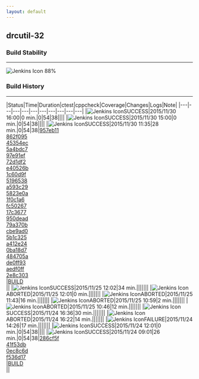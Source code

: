 ```yaml
---
layout: default
---
```

## drcutil-32
### Build Stability
___
![Jenkins Icon](http://jenkinshrg.github.io/images/48x48/health-80plus.png)
88%
  
### Build History
___
|Status|Time|Duration|<span class='badge'>ctest</span>|<span class='badge'>cppcheck</span>|Coverage|Changes|Logs|Note|
|---|---|---|---|---|---|---|---|---|---|
|![Jenkins Icon](http://jenkinshrg.github.io/images/24x24/blue.png)SUCCESS|2015/11/30 16:00|0 min.|0|54|38||||
|![Jenkins Icon](http://jenkinshrg.github.io/images/24x24/blue.png)SUCCESS|2015/11/30 15:00|0 min.|0|54|38||||
|![Jenkins Icon](http://jenkinshrg.github.io/images/24x24/blue.png)SUCCESS|2015/11/30 11:35|28 min.|0|54|38|[957eb11](https://github.com/jrl-umi3218/hmc2/commit/957eb116d75bda2e9bdb7e283b44ff581eab292b)<br>[862f095](https://github.com/jrl-umi3218/hmc2/commit/862f095f27f0da47013d7b5c8d5b00a948cc8c21)<br>[45354ec](https://github.com/fkanehiro/hrpsys-base/commit/45354ecf64dbeb25c0407e5c590c0e201a159515)<br>[5a4bdc7](https://github.com/fkanehiro/hrpsys-base/commit/5a4bdc76cf997dde5dea7af341fdab9397bbaaaa)<br>[97e91ef](https://github.com/fkanehiro/hrpsys-base/commit/97e91ef78622ed521f099bb97da3af62a5f783fa)<br>[72d1df2](https://github.com/fkanehiro/hrpsys-base/commit/72d1df27506338e1718041020572d3ee3fecf02a)<br>[e40526b](https://github.com/fkanehiro/hrpsys-base/commit/e40526be76055201c41d5db01138a1efb2b1c2a7)<br>[1c60d9f](https://github.com/fkanehiro/hrpsys-base/commit/1c60d9f099a52e3debad4e379be691ab5ef7647e)<br>[5196538](https://github.com/fkanehiro/hrpsys-base/commit/5196538a83ebdde9eb998644caa7b6c00d0d94e8)<br>[a593c29](https://github.com/fkanehiro/hrpsys-base/commit/a593c29bdef092964e8eee59b47f37f99344ee22)<br>[5823e0a](https://github.com/fkanehiro/hrpsys-base/commit/5823e0ae16f775c529188480ce611a9b59dbebd3)<br>[1f0c1a6](https://github.com/fkanehiro/hrpsys-base/commit/1f0c1a671a1548ce028e5964564751b4975de944)<br>[fc50267](https://github.com/fkanehiro/hrpsys-base/commit/fc50267b28e87cdaad28e91c99be9c42bd7cd7c9)<br>[17c3677](https://github.com/fkanehiro/hrpsys-base/commit/17c367733c08ddfe9427d6c2f9aae21c96bf89b7)<br>[950dead](https://github.com/fkanehiro/hrpsys-base/commit/950dead78e240fcb35a01a0e58603604e4f78c87)<br>[79a370b](https://github.com/fkanehiro/hrpsys-base/commit/79a370b3119e0b6af8e99a87cf44f5a53664006f)<br>[cbe9ad0](https://github.com/fkanehiro/hrpsys-base/commit/cbe9ad0cad187c2d75fcc141fa2f2dd97caa9b43)<br>[5b1c325](https://github.com/fkanehiro/hrpsys-base/commit/5b1c32517074221f2deee04e752a4bdba28bbad0)<br>[a412e24](https://github.com/fkanehiro/hrpsys-base/commit/a412e2485e3ac4aac4ddaf5a085f2f9ec9c8e17e)<br>[0ba18d7](https://github.com/fkanehiro/hrpsys-base/commit/0ba18d7ffa897c067e3f525f96ac1f2bbc2c818e)<br>[484705a](https://github.com/fkanehiro/hrpsys-base/commit/484705aa8232da9d8348d1030ea4c4d38f573115)<br>[de0ff93](https://github.com/fkanehiro/hrpsys-base/commit/de0ff9316456f221065fe6ff3485a17c616c0a47)<br>[aedf0ff](https://github.com/fkanehiro/hrpsys-base/commit/aedf0ff29bb6904ecf85a3d0e4664d7cdf57d823)<br>[2e8c303](https://github.com/fkanehiro/hrpsys-base/commit/2e8c3030d5e2ecb7cb8f2ee854cb1ba7b8c61766)<br>|[BUILD](https://drive.google.com/file/d/0B54sHwaxmuM4UVBqb1NuUTNpdkU/view?usp=drivesdk)<br>||
|![Jenkins Icon](http://jenkinshrg.github.io/images/24x24/blue.png)SUCCESS|2015/11/25 12:02|34 min.|||||||
|![Jenkins Icon](http://jenkinshrg.github.io/images/24x24/blue.png)ABORTED|2015/11/25 12:01|0 min.|||||||
|![Jenkins Icon](http://jenkinshrg.github.io/images/24x24/blue.png)ABORTED|2015/11/25 11:43|16 min.|||||||
|![Jenkins Icon](http://jenkinshrg.github.io/images/24x24/blue.png)ABORTED|2015/11/25 10:59|2 min.|||||||
|![Jenkins Icon](http://jenkinshrg.github.io/images/24x24/blue.png)ABORTED|2015/11/25 10:46|12 min.|||||||
|![Jenkins Icon](http://jenkinshrg.github.io/images/24x24/blue.png)SUCCESS|2015/11/24 16:36|30 min.|||||||
|![Jenkins Icon](http://jenkinshrg.github.io/images/24x24/blue.png)ABORTED|2015/11/24 16:22|14 min.|||||||
|![Jenkins Icon](http://jenkinshrg.github.io/images/24x24/red.png)FAILURE|2015/11/24 14:26|17 min.|||||||
|![Jenkins Icon](http://jenkinshrg.github.io/images/24x24/blue.png)SUCCESS|2015/11/24 12:01|0 min.|0|54|38||||
|![Jenkins Icon](http://jenkinshrg.github.io/images/24x24/blue.png)SUCCESS|2015/11/24 09:01|26 min.|0|54|38|[286cf5f](https://github.com/fkanehiro/hrpsys-base/commit/286cf5fbae6173b85ed712fbfea4a1d3dbd8d555)<br>[41f53db](https://github.com/fkanehiro/hrpsys-base/commit/41f53db1ea0c138b57db073021a1bfcc2bf2db72)<br>[0ec8c6d](https://github.com/fkanehiro/hrpsys-base/commit/0ec8c6d1ad61389c805772b9f0b53ec0e5cf958f)<br>[f536d17](https://github.com/fkanehiro/hrpsys-base/commit/f536d17ad4862fb931ce97de0a2515210a75f885)<br>|[BUILD](https://drive.google.com/file/d/0B54sHwaxmuM4MUNvTXV3NmtLdkk/view?usp=drivesdk)<br>||

